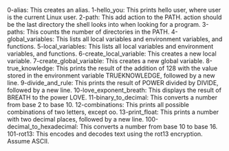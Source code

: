 0-alias: This creates an alias.
1-hello_you: This prints hello user, where user is the current Linux user.
2-path: This add action to the PATH. action should be the last directory the shell looks into when looking for a program.
3-paths: This counts the number of directories in the PATH.
4-global_variables: This lists all local variables and environment variables, and functions.
5-local_variables: This lists all local variables and environment variables, and functions.
6-create_local_variable: This creates a new local variable.
7-create_global_variable: This creates a new global variable.
8-true_knowledge: This prints the result of the addition of 128 with the value stored in the environment variable TRUEKNOWLEDGE, followed by a new line.
9-divide_and_rule: This prints the result of POWER divided by DIVIDE, followed by a new line.
10-love_exponent_breath: This displays the result of BREATH to the power LOVE.
11-binary_to_decimal: This converts a number from base 2 to base 10.
12-combinations: This prints all possible combinations of two letters, except oo.
13-print_float: This prints a number with two decimal places, followed by a new line.
100-decimal_to_hexadecimal: This converts a number from base 10 to base 16.
101-rot13: This encodes and decodes text using the rot13 encryption. Assume ASCII.
